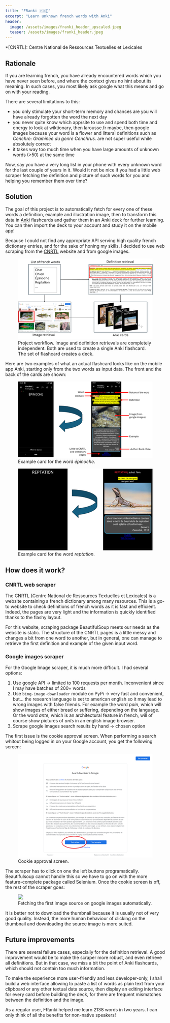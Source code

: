 ```yaml
---
title: "FRanki 🇫🇷📝"
excerpt: "Learn unknown french words with Anki"
header:
  image: /assets/images/franki_header_upscaled.jpeg
  teaser: /assets/images/franki_header.jpeg
---
```



*[CNRTL]: Centre National de Ressources Textuelles et Lexicales 

## Rationale

If you are learning french, you have already encountered words which you have never seen before, and where the context gives no hint about its meaning. In such cases, you most likely ask google what this means and go on with your reading.

There are several limitations to this:
- you only stimulate your short-term memory and chances are you will have already forgotten the word the next day
- you never quite know which app/site to use and spend both time and energy to look at wiktionary, then larousse.fr maybe, then google images because your word is a flower and litteral definitions such as *Cenchre: Graminée du genre Cenchrus.* are not super useful while absolutely correct
- it takes way too much time when you have large amounts of unknown words (>50) at the same time


Now, say you have a very long list in your phone with every unknown word for the last couple of years in it. Would it not be nice if you had a little web scraper fetching the definition and picture of such words for you and helping you remember them over time?


## Solution

The goal of this project is to automatically fetch for every one of these words a definition, example and illustration image, then to transform this data in [Anki](https://apps.ankiweb.net/) flashcards and gather them in an Anki deck for further learning. You can then import the deck to your account and study it on the mobile app!

Because I could not find any appropriate API serving high quality french dictionary entries, and for the sake of honing my skills, I decided to use web scraping from the [CNRTL](https://www.cnrtl.fr/) website and from google images.


<figure>
	<img src="/assets/images/franki_workflow.png" class="dark-border">
	<figcaption>Project workflow. Image and definition retrievals are completely independent. Both are used to create a single Anki flashcard. The set of flashcard creates a deck.</figcaption>
</figure>

Here are two examples of what an actual flashcard looks like on the mobile app Anki, starting only from the two words as input data. The front and the back of the cards are shown:

<figure>
	<img src="/assets/images/franki_epinoche.png" class="dark-border">
	<figcaption>Example card for the word <i>épinoche</i>.</figcaption>
</figure>

<figure>
	<img src="/assets/images/franki_reptation.png" class="dark-border">
	<figcaption>Example card for the word <i>reptation</i>.</figcaption>
</figure>


## How does it work?


### CNRTL web scraper

The CNRTL (Centre National de Ressources Textuelles et Lexicales) is a website containing a french dictionary among many resources. This is a go-to website to check definitions of french words as it is fast and efficient. Indeed, the pages are very light and the information is quickly identified thanks to the flashy layout.

For this website, scraping package BeautifulSoup meets our needs as the website is static. The structure of the CNRTL pages is a little messy and changes a bit from one word to another, but in general, one can manage to retrieve the first definition and example of the given input word.

### Google images scraper

For the Google Image scraper, it is much more difficult.
I had several options:
1. Use google API -> limited to 100 requests per month. Inconvenient since I may have batches of 200+ words
2. Use `bing-image-downloader` module on PyPi -> very fast and convenient, but... the research language is set to american english so it may lead to wrong images with false friends. For example the word <i>pain</i>, which will show images of either bread or suffering, depending on the language. Or the word <i>ante</i>, which is an architectural feature in french, will of course show pictures of <i>ants</i> in an english image browser.
3. Scrape google images search results by hand -> chosen option

The first issue is the cookie approval screen. When performing a search whitout being logged in on your Google account, you get the following screen:

<figure>
	<img src="/assets/images/franki_gg_cookies.png" class="dark-border">
	<figcaption>Cookie approval screen.</figcaption>
</figure>

The scraper has to click on one the left buttons programatically. Beautifulsoup cannot handle this so we have to go on with the more feature-complete package called Selenium. Once the cookie screen is off, the rest of the scraper goes:

<figure>
	<img src="/assets/images/franki_img_scraper.png" class="dark-border">
	<figcaption>Fetching the first image source on google images automatically.</figcaption>
</figure>

It is better not to download the thumbnail because it is usually not of very good quality. Instead, the more human behaviour of clicking on the thumbnail and downloading the source image is more suited.

## Future improvements

There are several failure cases, especially for the definition retrieval. A good improvement would be to make the scraper more robust, and even retrieve all definitions. But in that case, we miss a bit the point of Anki flashcards, which should not contain too much information.

To make the experience more user-friendly and less developer-only, I shall build a web interface allowing to paste a list of words as plain text from your clipboard or any other textual data source, then display an editing interface for every card before building the deck, for there are frequent mismatches between the definition and the image.

As a regular user, FRanki helped me learn 2138 words in two years. I can only think of all the benefits for non-native speakers!
